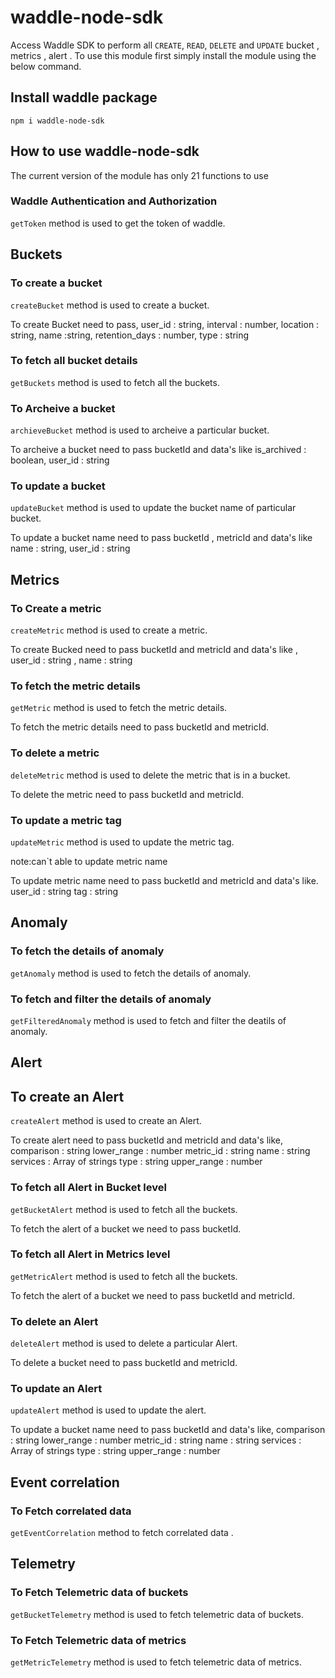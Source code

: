 # waddle-node-sdk

Access Waddle SDK to perform all `CREATE`, `READ`, `DELETE` and `UPDATE` bucket , metrics , alert .
To use this module first simply install the module using the below command.

## Install waddle package

`npm i waddle-node-sdk`

## How to use waddle-node-sdk

The current version of the module has only 21 functions to use

### Waddle Authentication and Authorization

`getToken` method is used to get the token of waddle.


## Buckets

### To create a bucket 

`createBucket` method is used to create a bucket.

To create Bucket need to pass,
        user_id  : string,
        interval : number,
        location : string,
        name  :string,
        retention_days : number,
        type : string
        
### To fetch all bucket details

`getBuckets` method is used to fetch all the buckets.

### To Archeive a bucket

`archieveBucket` method is used to archeive a particular bucket.

To archeive a bucket need to pass bucketId and data's like
        is_archived  : boolean,
        user_id : string

### To update a bucket

`updateBucket` method is used to update the bucket name of particular bucket.

To update a bucket name need to pass bucketId , metricId and data's like
        name  : string,
        user_id : string

## Metrics

### To Create a metric

`createMetric` method is used to create a metric.

To create Bucked need to pass bucketId and metricId and data's like ,
        user_id : string ,
        name : string

### To fetch the metric details

`getMetric` method is used to fetch the metric details.

To fetch the metric details need to pass bucketId and metricId.

### To delete a metric 

`deleteMetric` method is used to delete the metric that is in a bucket.

To delete the metric  need to pass bucketId and metricId.


### To update a metric tag

`updateMetric` method is used to update the metric tag.

 note:can`t able to update metric name

To update metric name need to pass bucketId and metricId and data's like.
        user_id : string
        tag : string

## Anomaly

### To fetch the details of anomaly 

`getAnomaly` method is used to fetch the details of anomaly.

### To fetch and filter the details of anomaly

`getFilteredAnomaly` method is used to fetch and filter the deatils of anomaly.

## Alert 

## To create an Alert 

`createAlert` method is used to create an Alert.

To create alert need to pass bucketId and metricId and data's like,
        comparison : string
        lower_range : number
        metric_id : string
        name : string
        services : Array of strings
        type : string
        upper_range : number
        
### To fetch all Alert in Bucket level

`getBucketAlert` method is used to fetch all the buckets.

To fetch the alert of a bucket we need to pass bucketId.

### To fetch all Alert in Metrics level

`getMetricAlert` method is used to fetch all the buckets.

To fetch the alert of a bucket we need to pass bucketId and metricId.

### To delete an Alert

`deleteAlert` method is used to delete a particular Alert.

To delete a bucket need to pass bucketId and metricId.

### To update an Alert

`updateAlert` method is used to update the alert.

To update a bucket name need to pass bucketId and data's like,
        comparison : string
        lower_range : number
        metric_id : string
        name : string
        services : Array of strings
        type : string
        upper_range : number

## Event correlation

### To Fetch correlated data

`getEventCorrelation` method to fetch correlated data .

## Telemetry

### To Fetch Telemetric data of buckets

`getBucketTelemetry` method is used to fetch telemetric data of buckets.

### To Fetch Telemetric data of metrics

`getMetricTelemetry` method is used to fetch telemetric data of metrics.



